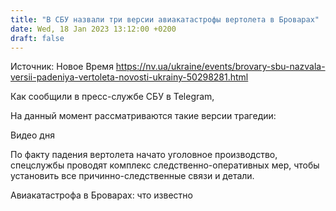 ```yaml
---
title: "В СБУ назвали три версии авиакатастрофы вертолета в Броварах"
date: Wed, 18 Jan 2023 13:12:00 +0200
draft: false
---
```

Источник: Новое Время https://nv.ua/ukraine/events/brovary-sbu-nazvala-versii-padeniya-vertoleta-novosti-ukrainy-50298281.html


 Как сообщили в пресс-службе СБУ в Telegram, 

На данный момент рассматриваются такие версии трагедии:

  Видео дня   

По факту падения вертолета начато уголовное производство, спецслужбы проводят комплекс следственно-оперативных мер, чтобы установить все причинно-следственные связи и детали.

Авиакатастрофа в Броварах: что известно
